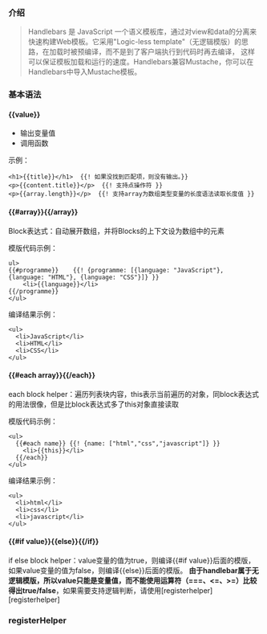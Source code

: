 ### 介绍

> Handlebars 是 JavaScript 一个语义模板库，通过对view和data的分离来快速构建Web模板。它采用"Logic-less template"（无逻辑模版）的思路，在加载时被预编译，而不是到了客户端执行到代码时再去编译， 这样可以保证模板加载和运行的速度。Handlebars兼容Mustache，你可以在Handlebars中导入Mustache模板。

### 基本语法

#### {{value}}

* 输出变量值
* 调用函数

示例：

    <h1>{{title}}</h1>  {{! 如果没找到匹配项，则没有输出。}}
    <p>{{content.title}}</p>  {{! 支持点操作符 }}
    <p>{{array.length}}</p>  {{! 支持array为数组类型变量的长度语法读取长度值 }}

#### {{#array}}{{/array}}

Block表达式：自动展开数组，并将Blocks的上下文设为数组中的元素

模版代码示例：

    ul>  
    {{#programme}}    {{! {programme: [{language: "JavaScript"}, {language: "HTML"}, {language: "CSS"}]} }}
        <li>{{language}}</li>
    {{/programme}}
    </ul>
   
 编译结果示例：
 
    <ul>  
      <li>JavaScript</li>
      <li>HTML</li>
      <li>CSS</li>
    </ul>
    
#### {{#each array}}{{/each}}

each block helper：遍历列表块内容，this表示当前遍历的对象，同block表达式的用法很像，但是比block表达式多了this对象直接读取

模版代码示例：

    <ul>  
      {{#each name}} {{! {name: ["html","css","javascript"]} }}
        <li>{{this}}</li>
      {{/each}}
    </ul>  
    
编译结果示例：
 
    <ul>  
      <li>html</li>
      <li>css</li>
      <li>javascript</li>
    </ul>
    
#### {{#if value}}{{else}}{{/if}}

if else block helper：value变量的值为true，则编译{{#if value}}后面的模版，如果value变量的值为false，则编译{{else}}后面的模版。
**由于handlebar属于无逻辑模版，所以value只能是变量值，而不能使用运算符（===、<=、>=）比较得出true/false**，如果需要支持逻辑判断，请使用[registerhelper][registerhelper]

### registerHelper

